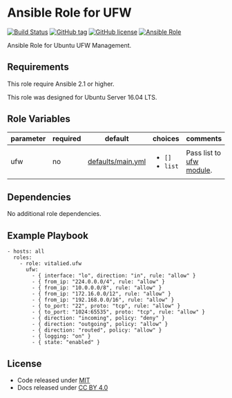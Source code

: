 Ansible Role for UFW
====================

[![Build Status](https://travis-ci.org/vitalied/ansible-role-ufw.svg?branch=master)](https://travis-ci.org/vitalied/ansible-role-ufw)
[![GitHub tag](https://img.shields.io/github/tag/vitalied/ansible-role-ufw.svg)](https://github.com/vitalied/ansible-role-ufw)
[![GitHub license](https://img.shields.io/github/license/vitalied/ansible-role-ufw.svg)](https://github.com/vitalied/ansible-role-ufw/blob/master/LICENSE)
[![Ansible Role](https://img.shields.io/ansible/role/8705.svg)](https://galaxy.ansible.com/vitalied/ufw)

Ansible Role for Ubuntu UFW Management.

Requirements
------------

This role require Ansible 2.1 or higher.

This role was designed for Ubuntu Server 16.04 LTS.

Role Variables
--------------

<table>
<colgroup>
<col width="20%" />
<col width="20%" />
<col width="20%" />
<col width="20%" />
<col width="20%" />
</colgroup>
<thead>
<tr class="header">
<th>parameter</th>
<th>required</th>
<th>default</th>
<th>choices</th>
<th>comments</th>
</tr>
</thead>
<tbody>
<tr class="odd">
<td>ufw</td>
<td>no</td>
<td><a href="https://github.com/vitalied/ansible-role-ufw/blob/master/defaults/main.yml">defaults/main.yml</a></td>
<td><ul>
<li><code>[]</code></li>
<li><code>list</code></li>
</ul></td>
<td>Pass list to <a href="http://docs.ansible.com/ansible/ufw_module.html">ufw module</a>.</td>
</tr>
</tbody>
</table>

Dependencies
------------

No additional role dependencies.

Example Playbook
----------------

    - hosts: all
      roles:
        - role: vitalied.ufw
          ufw:
            - { interface: "lo", direction: "in", rule: "allow" }
            - { from_ip: "224.0.0.0/4", rule: "allow" }
            - { from_ip: "10.0.0.0/8", rule: "allow" }
            - { from_ip: "172.16.0.0/12", rule: "allow" }
            - { from_ip: "192.168.0.0/16", rule: "allow" }
            - { to_port: "22", proto: "tcp", rule: "allow" }
            - { to_port: "1024:65535", proto: "tcp", rule: "allow" }
            - { direction: "incoming", policy: "deny" }
            - { direction: "outgoing", policy: "allow" }
            - { direction: "routed", policy: "allow" }
            - { logging: "on" }
            - { state: "enabled" }

License
-------

-   Code released under [MIT](https://github.com/vitalied/ansible-role-ufw/blob/master/LICENSE)
-   Docs released under [CC BY 4.0](http://creativecommons.org/licenses/by/4.0/)
